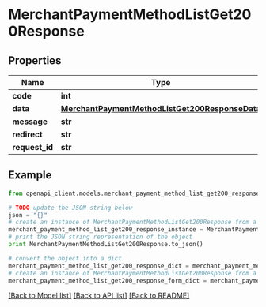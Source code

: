 # MerchantPaymentMethodListGet200Response


## Properties

Name | Type | Description | Notes
------------ | ------------- | ------------- | -------------
**code** | **int** |  | [optional] 
**data** | [**MerchantPaymentMethodListGet200ResponseData**](MerchantPaymentMethodListGet200ResponseData.md) |  | [optional] 
**message** | **str** |  | [optional] 
**redirect** | **str** |  | [optional] 
**request_id** | **str** |  | [optional] 

## Example

```python
from openapi_client.models.merchant_payment_method_list_get200_response import MerchantPaymentMethodListGet200Response

# TODO update the JSON string below
json = "{}"
# create an instance of MerchantPaymentMethodListGet200Response from a JSON string
merchant_payment_method_list_get200_response_instance = MerchantPaymentMethodListGet200Response.from_json(json)
# print the JSON string representation of the object
print MerchantPaymentMethodListGet200Response.to_json()

# convert the object into a dict
merchant_payment_method_list_get200_response_dict = merchant_payment_method_list_get200_response_instance.to_dict()
# create an instance of MerchantPaymentMethodListGet200Response from a dict
merchant_payment_method_list_get200_response_form_dict = merchant_payment_method_list_get200_response.from_dict(merchant_payment_method_list_get200_response_dict)
```
[[Back to Model list]](../README.md#documentation-for-models) [[Back to API list]](../README.md#documentation-for-api-endpoints) [[Back to README]](../README.md)


